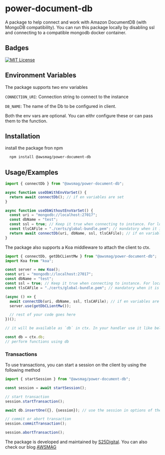# power-document-db

A package to help connect and work with Amazon DocumentDB (with MongoDB compatibility). You can run this package locally by disabling ssl and connecting to a compatible mongodb docker container.

## Badges

[![MIT License](https://img.shields.io/badge/License-MIT-green.svg)](https://choosealicense.com/licenses/mit/)

## Environment Variables

The package supports two env variables

`CONNECTION_URI`: Connection string to connect to the instance

`DB_NAME`: The name of the Db to be configured in client.

Both the env vars are optional. You can eithr configure these or can pass them to the function.

## Installation

install the package fron npm

```bash
  npm install @awsmag/power-document-db
```

## Usage/Examples

```javascript
import { connectDb } from "@awsmag/power-document-db";

async function useDbWithEnvVarSet() {
  return await connectDb(); // if en variables are set
}

async function useDbWithoutEnvVarSet() {
  const uri = "mongodb://localhost:27017";
  const dbName = "test";
  const ssl = true; // Keep it true when connecting to instance. For local testing and docker container keep it false
  const tlsCAFile = "./certs/global-bundle.pem"; // mandatory when it is set to true. You will get this from AWS under the steps of how to connect to AWS document Db
  return await connectDb(uri, dbName, ssl, tlsCAFile); // if en variables are not set
}
```

The package also supports a Koa middleware to attach the client to ctx.

```javascript
import { connectDb, getDbCLientMw } from "@awsmag/power-document-db";
import Koa from "koa";

const server = new Koa();
const uri = "mongodb://localhost:27017";
const dbName = "test";
const ssl = true; // Keep it true when connecting to instance. For local testing and docker container keep it false
const tlsCAFile = "./certs/global-bundle.pem"; // mandatory when it is set to true. You will get this from AWS under the steps of how to connect to AWS document Db

(async () => {
  await connectDb(uri, dbName, ssl, tlsCAFile); // if en variables are not set
  server.use(getDbCLientMw());

  // rest of your code goes here
})();

// it will be available as `db` in ctx. In your handler use it like below.

const db = ctx.db;
// perform functions using db
```

### Transactions

To use transactions, you can start a session on the client by using the following method

```javascript
import { startSession } from "@awsmag/power-document-db";

const session = await startSession();

// start transaction
session.startTransaction();

await db.insertOne({}, {session}); // use the session in options of the used command to binfd it to particular session and use transaction

// commit or abort transaction
session.commitTransaction();

session.abortTransaction();

```

The package is developed and maintained by [S25Digital](https://s25.digital). You can also check our blog [AWSMAG](https://awsmag.com)

